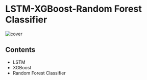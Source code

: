 # LSTM-XGBoost-Random Forest Classifier
![cover](./assets/cover.png)
## Contents
- LSTM
- XGBoost
- Random Forest Classifier
